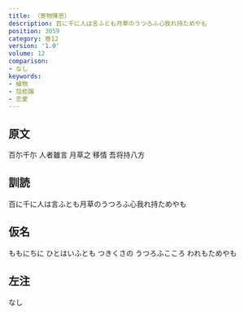 ```yaml
---
title: （寄物陳思）
description: 百に千に人は言ふとも月草のうつろふ心我れ持ためやも
position: 3059
category: 巻12
version: '1.0'
volume: 12
comparison:
- なし
keywords:
- 植物
- 尫柜蹋
- 恋愛
---
```


## 原文

百尓千尓 人者雖言 月草之 移情 吾将持八方

## 訓読

百に千に人は言ふとも月草のうつろふ心我れ持ためやも

## 仮名

ももにちに ひとはいふとも つきくさの うつろふこころ われもためやも

## 左注

なし
